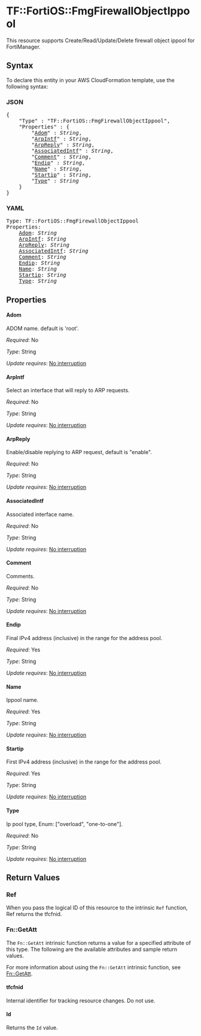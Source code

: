 # TF::FortiOS::FmgFirewallObjectIppool

This resource supports Create/Read/Update/Delete firewall object ippool for FortiManager.

## Syntax

To declare this entity in your AWS CloudFormation template, use the following syntax:

### JSON

<pre>
{
    "Type" : "TF::FortiOS::FmgFirewallObjectIppool",
    "Properties" : {
        "<a href="#adom" title="Adom">Adom</a>" : <i>String</i>,
        "<a href="#arpintf" title="ArpIntf">ArpIntf</a>" : <i>String</i>,
        "<a href="#arpreply" title="ArpReply">ArpReply</a>" : <i>String</i>,
        "<a href="#associatedintf" title="AssociatedIntf">AssociatedIntf</a>" : <i>String</i>,
        "<a href="#comment" title="Comment">Comment</a>" : <i>String</i>,
        "<a href="#endip" title="Endip">Endip</a>" : <i>String</i>,
        "<a href="#name" title="Name">Name</a>" : <i>String</i>,
        "<a href="#startip" title="Startip">Startip</a>" : <i>String</i>,
        "<a href="#type" title="Type">Type</a>" : <i>String</i>
    }
}
</pre>

### YAML

<pre>
Type: TF::FortiOS::FmgFirewallObjectIppool
Properties:
    <a href="#adom" title="Adom">Adom</a>: <i>String</i>
    <a href="#arpintf" title="ArpIntf">ArpIntf</a>: <i>String</i>
    <a href="#arpreply" title="ArpReply">ArpReply</a>: <i>String</i>
    <a href="#associatedintf" title="AssociatedIntf">AssociatedIntf</a>: <i>String</i>
    <a href="#comment" title="Comment">Comment</a>: <i>String</i>
    <a href="#endip" title="Endip">Endip</a>: <i>String</i>
    <a href="#name" title="Name">Name</a>: <i>String</i>
    <a href="#startip" title="Startip">Startip</a>: <i>String</i>
    <a href="#type" title="Type">Type</a>: <i>String</i>
</pre>

## Properties

#### Adom

ADOM name. default is 'root'.

_Required_: No

_Type_: String

_Update requires_: [No interruption](https://docs.aws.amazon.com/AWSCloudFormation/latest/UserGuide/using-cfn-updating-stacks-update-behaviors.html#update-no-interrupt)

#### ArpIntf

Select an interface that will reply to ARP requests.

_Required_: No

_Type_: String

_Update requires_: [No interruption](https://docs.aws.amazon.com/AWSCloudFormation/latest/UserGuide/using-cfn-updating-stacks-update-behaviors.html#update-no-interrupt)

#### ArpReply

Enable/disable replying to ARP request, default is "enable".

_Required_: No

_Type_: String

_Update requires_: [No interruption](https://docs.aws.amazon.com/AWSCloudFormation/latest/UserGuide/using-cfn-updating-stacks-update-behaviors.html#update-no-interrupt)

#### AssociatedIntf

Associated interface name.

_Required_: No

_Type_: String

_Update requires_: [No interruption](https://docs.aws.amazon.com/AWSCloudFormation/latest/UserGuide/using-cfn-updating-stacks-update-behaviors.html#update-no-interrupt)

#### Comment

Comments.

_Required_: No

_Type_: String

_Update requires_: [No interruption](https://docs.aws.amazon.com/AWSCloudFormation/latest/UserGuide/using-cfn-updating-stacks-update-behaviors.html#update-no-interrupt)

#### Endip

Final IPv4 address (inclusive) in the range for the address pool.

_Required_: Yes

_Type_: String

_Update requires_: [No interruption](https://docs.aws.amazon.com/AWSCloudFormation/latest/UserGuide/using-cfn-updating-stacks-update-behaviors.html#update-no-interrupt)

#### Name

Ippool name.

_Required_: Yes

_Type_: String

_Update requires_: [No interruption](https://docs.aws.amazon.com/AWSCloudFormation/latest/UserGuide/using-cfn-updating-stacks-update-behaviors.html#update-no-interrupt)

#### Startip

First IPv4 address (inclusive) in the range for the address pool.

_Required_: Yes

_Type_: String

_Update requires_: [No interruption](https://docs.aws.amazon.com/AWSCloudFormation/latest/UserGuide/using-cfn-updating-stacks-update-behaviors.html#update-no-interrupt)

#### Type

Ip pool type, Enum: ["overload", "one-to-one"].

_Required_: No

_Type_: String

_Update requires_: [No interruption](https://docs.aws.amazon.com/AWSCloudFormation/latest/UserGuide/using-cfn-updating-stacks-update-behaviors.html#update-no-interrupt)

## Return Values

### Ref

When you pass the logical ID of this resource to the intrinsic `Ref` function, Ref returns the tfcfnid.

### Fn::GetAtt

The `Fn::GetAtt` intrinsic function returns a value for a specified attribute of this type. The following are the available attributes and sample return values.

For more information about using the `Fn::GetAtt` intrinsic function, see [Fn::GetAtt](https://docs.aws.amazon.com/AWSCloudFormation/latest/UserGuide/intrinsic-function-reference-getatt.html).

#### tfcfnid

Internal identifier for tracking resource changes. Do not use.

#### Id

Returns the <code>Id</code> value.

